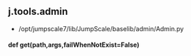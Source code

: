 ## j.tools.admin

- /opt/jumpscale7/lib/JumpScale/baselib/admin/Admin.py

#### def get(path,args,failWhenNotExist=False) 

